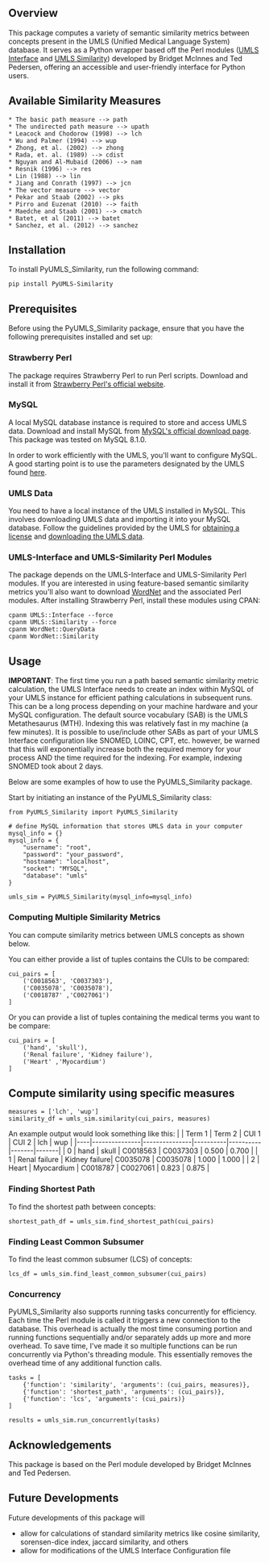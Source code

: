 ## Overview

This package computes a variety of semantic similarity metrics between concepts present in the UMLS (Unified Medical Language System) database. It serves as a Python wrapper based off the Perl modules ([UMLS Interface](https://metacpan.org/dist/UMLS-Interface) and [UMLS Similarity](https://metacpan.org/dist/UMLS-Similarity)) developed by Bridget McInnes and Ted Pedersen, offering an accessible and user-friendly interface for Python users.

## Available Similarity Measures

    * The basic path measure --> path
    * The undirected path measure --> upath
    * Leacock and Chodorow (1998) --> lch
    * Wu and Palmer (1994) --> wup
    * Zhong, et al. (2002) --> zhong
    * Rada, et. al. (1989) --> cdist
    * Nguyan and Al-Mubaid (2006) --> nam
    * Resnik (1996) --> res
    * Lin (1988) --> lin
    * Jiang and Conrath (1997) --> jcn
    * The vector measure --> vector
    * Pekar and Staab (2002) --> pks
    * Pirro and Euzenat (2010) --> faith
    * Maedche and Staab (2001) --> cmatch
    * Batet, et al (2011) --> batet
    * Sanchez, et al. (2012) --> sanchez

## Installation

To install PyUMLS_Similarity, run the following command:

```
pip install PyUMLS-Similarity
```

## Prerequisites

Before using the PyUMLS_Similarity package, ensure that you have the following prerequisites installed and set up:

### Strawberry Perl

The package requires Strawberry Perl to run Perl scripts. Download and install it from [Strawberry Perl's official website](http://strawberryperl.com/).

### MySQL

A local MySQL database instance is required to store and access UMLS data. Download and install MySQL from [MySQL's official download page](https://dev.mysql.com/downloads/mysql/). This package was tested on MySQL 8.1.0.

In order to work efficiently with the UMLS, you'll want to configure MySQL. A good starting point is to use the parameters designated by the UMLS found [here](https://www.nlm.nih.gov/research/umls/implementation_resources/scripts/README_ORF_MySQL_Output_Stream.html).

### UMLS Data

You need to have a local instance of the UMLS installed in MySQL. This involves downloading UMLS data and importing it into your MySQL database. Follow the guidelines provided by the UMLS for [obtaining a license](https://uts.nlm.nih.gov/license.html) and [downloading the UMLS data](https://www.nlm.nih.gov/research/umls/licensedcontent/umlsknowledgesources.html).

### UMLS-Interface and UMLS-Similarity Perl Modules

The package depends on the UMLS-Interface and UMLS-Similarity Perl modules. If you are interested in using feature-based semantic similarity metrics you'll also want to download [WordNet](https://wordnet.princeton.edu/download/old-versions) and the associated Perl modules. After installing Strawberry Perl, install these modules using CPAN:

```
cpanm UMLS::Interface --force
cpanm UMLS::Similarity --force
cpanm WordNet::QueryData
cpanm WordNet::Similarity
```

## Usage

**IMPORTANT**: The first time you run a path based semantic similarity metric calculation, the UMLS Interface needs to create an index within MySQL of your UMLS instance for efficient pathing calculations in subsequent runs. This can be a long process depending on your machine hardware and your MySQL configuration. The default source vocabulary (SAB) is the UMLS Metathesaurus (MTH). Indexing this was relatively fast in my machine (a few minutes). It is possible to use/include other SABs as part of your UMLS Interface configuration like SNOMED, LOINC, CPT, etc. however, be warned that this will exponentially increase both the required memory for your process AND the time required for the indexing. For example, indexing SNOMED took about 2 days.   


Below are some examples of how to use the PyUMLS_Similarity package.

Start by initiating an instance of the PyUMLS_Similarity class:

```
from PyUMLS_Similarity import PyUMLS_Similarity

# define MySQL information that stores UMLS data in your computer
mysql_info = {}
mysql_info = {
    "username": "root",
    "password": "your_password",
    "hostname": "localhost",
    "socket": "MYSQL",
    "database": "umls"
}

umls_sim = PyUMLS_Similarity(mysql_info=mysql_info)

```

### Computing Multiple Similarity Metrics

You can compute similarity metrics between UMLS concepts as shown below. 

You can either provide a list of tuples contains the CUIs to be compared:

```
cui_pairs = [
    ('C0018563', 'C0037303'),
    ('C0035078', 'C0035078'),
    ('C0018787' ,'C0027061')
]
```
Or you can provide a list of tuples containing the medical terms you want to be compare:

```
cui_pairs = [
    ('hand', 'skull'),
    ('Renal failure', 'Kidney failure'),
    ('Heart' ,'Myocardium')
]
```

## Compute similarity using specific measures

```
measures = ['lch', 'wup']
similarity_df = umls_sim.similarity(cui_pairs, measures)

```

An example output would look something like this:
|    | Term 1        | Term 2        | CUI 1    | CUI 2    | lch   | wup   |
|----|---------------|---------------|----------|----------|-------|-------|
| 0  | hand          | skull         | C0018563 | C0037303 | 0.500 | 0.700 |
| 1  | Renal failure | Kidney failure| C0035078 | C0035078 | 1.000 | 1.000 |
| 2  | Heart         | Myocardium    | C0018787 | C0027061 | 0.823 | 0.875 |


### Finding Shortest Path

To find the shortest path between concepts:

```
shortest_path_df = umls_sim.find_shortest_path(cui_pairs)
```

### Finding Least Common Subsumer

To find the least common subsumer (LCS) of concepts:

```
lcs_df = umls_sim.find_least_common_subsumer(cui_pairs)
```

### Concurrency

PyUMLS_Similarity also supports running tasks concurrently for efficiency. Each time the Perl module is called it triggers a new connection to the database. This overhead is actually the most time consuming portion and running functions sequentially and/or separately adds up more and more overhead. To save time, I've made it so multiple functions can be run concurrently via Python's threading module. This essentially removes the overhead time of any additional function calls.

```
tasks = [
    {'function': 'similarity', 'arguments': (cui_pairs, measures)},
    {'function': 'shortest_path', 'arguments': (cui_pairs)},
    {'function': 'lcs', 'arguments': (cui_pairs)}
]

results = umls_sim.run_concurrently(tasks)
```

## Acknowledgements

This package is based on the Perl module developed by Bridget McInnes and Ted Pedersen.

## Future Developments
Future developments of this package will 

* allow for calculations of standard similarity metrics like cosine similarity, sorensen-dice index, jaccard similarity, and others
* allow for modifications of the UMLS Interface Configuration file
